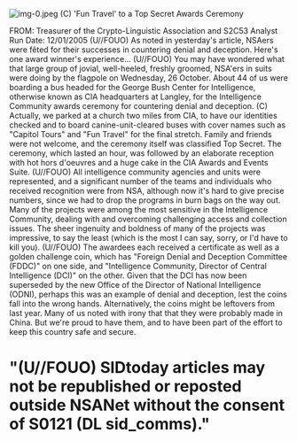 ![img-0.jpeg](img-0.jpeg)
(C) 'Fun Travel' to a Top Secret Awards Ceremony

FROM:
Treasurer of the Crypto-Linguistic Association and S2C53 Analyst Run Date: 12/01/2005
(U//FOUO) As noted in yesterday's article, NSAers were fêted for their successes in countering denial and deception. Here's one award winner's experience...
(U//FOUO) You may have wondered what that large group of jovial, well-heeled, freshly groomed, NSA'ers in suits were doing by the flagpole on Wednesday, 26 October. About 44 of us were boarding a bus headed for the George Bush Center for Intelligence, otherwise known as CIA headquarters at Langley, for the Intelligence Community awards ceremony for countering denial and deception.
(C) Actually, we parked at a church two miles from CIA, to have our identities checked and to board canine-unit-cleared buses with cover names such as "Capitol Tours" and "Fun Travel" for the final stretch. Family and friends were not welcome, and the ceremony itself was classified Top Secret. The ceremony, which lasted an hour, was followed by an elaborate reception with hot hors d'oeuvres and a huge cake in the CIA Awards and Events Suite.
(U//FOUO) All intelligence community agencies and units were represented, and a significant number of the teams and individuals who received recognition were from NSA, although now it's hard to give precise numbers, since we had to drop the programs in burn bags on the way out. Many of the projects were among the most sensitive in the Intelligence Community, dealing with and overcoming challenging access and collection issues. The sheer ingenuity and boldness of many of the projects was impressive, to say the least (which is the most I can say, sorry, or I'd have to kill you).
(U//FOUO) The awardees each received a certificate as well as a golden challenge coin, which has "Foreign Denial and Deception Committee (FDDC)" on one side, and "Intelligence Community, Director of Central Intelligence (DCI)" on the other. Given that the DCI has now been superseded by the new Office of the Director of National Intelligence (ODNI), perhaps this was an example of denial and deception, lest the coins fall into the wrong hands. Alternatively, the coins might be leftovers from last year. Many of us noted with irony that that they were probably made in China. But we're proud to have them, and to have been part of the effort to keep this country safe and secure.

# "(U//FOUO) SIDtoday articles may not be republished or reposted outside NSANet without the consent of S0121 (DL sid_comms)."
